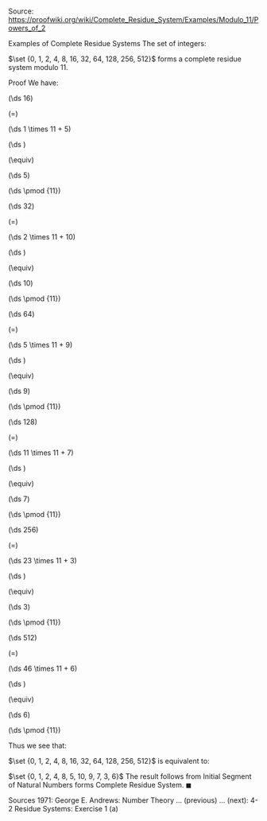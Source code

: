 # 

Source: https://proofwiki.org/wiki/Complete_Residue_System/Examples/Modulo_11/Powers_of_2

Examples of Complete Residue Systems
The set of integers:

$\set {0, 1, 2, 4, 8, 16, 32, 64, 128, 256, 512}$
forms a complete residue system modulo $11$.


Proof
We have:














\(\ds 16\)

\(=\)







\(\ds 1 \times 11 + 5\)




















\(\ds \)

\(\equiv\)







\(\ds 5\)

\(\ds \pmod {11}\)


















\(\ds 32\)

\(=\)







\(\ds 2 \times 11 + 10\)




















\(\ds \)

\(\equiv\)







\(\ds 10\)

\(\ds \pmod {11}\)


















\(\ds 64\)

\(=\)







\(\ds 5 \times 11 + 9\)




















\(\ds \)

\(\equiv\)







\(\ds 9\)

\(\ds \pmod {11}\)


















\(\ds 128\)

\(=\)







\(\ds 11 \times 11 + 7\)




















\(\ds \)

\(\equiv\)







\(\ds 7\)

\(\ds \pmod {11}\)


















\(\ds 256\)

\(=\)







\(\ds 23 \times 11 + 3\)




















\(\ds \)

\(\equiv\)







\(\ds 3\)

\(\ds \pmod {11}\)


















\(\ds 512\)

\(=\)







\(\ds 46 \times 11 + 6\)




















\(\ds \)

\(\equiv\)







\(\ds 6\)

\(\ds \pmod {11}\)







Thus we see that:

$\set {0, 1, 2, 4, 8, 16, 32, 64, 128, 256, 512}$
is equivalent to:

$\set {0, 1, 2, 4, 8, 5, 10, 9, 7, 3, 6}$
The result follows from Initial Segment of Natural Numbers forms Complete Residue System.
$\blacksquare$


Sources
1971: George E. Andrews: Number Theory ... (previous) ... (next): $\text {4-2}$ Residue Systems: Exercise $1 \ \text {(a)}$




